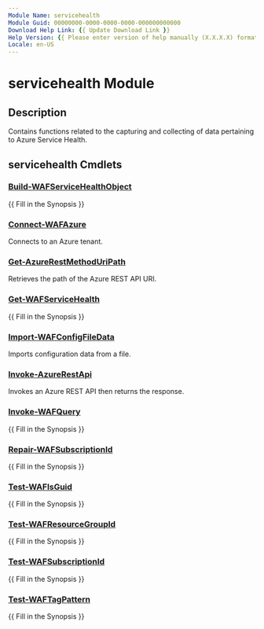 ```yaml
---
Module Name: servicehealth
Module Guid: 00000000-0000-0000-0000-000000000000
Download Help Link: {{ Update Download Link }}
Help Version: {{ Please enter version of help manually (X.X.X.X) format }}
Locale: en-US
---
```


# servicehealth Module
## Description
Contains functions related to the capturing and collecting of data pertaining to Azure Service Health.

## servicehealth Cmdlets
### [Build-WAFServiceHealthObject](Build-WAFServiceHealthObject.md)
{{ Fill in the Synopsis }}

### [Connect-WAFAzure](Connect-WAFAzure.md)
Connects to an Azure tenant.

### [Get-AzureRestMethodUriPath](Get-AzureRestMethodUriPath.md)
Retrieves the path of the Azure REST API URI.

### [Get-WAFServiceHealth](Get-WAFServiceHealth.md)
{{ Fill in the Synopsis }}

### [Import-WAFConfigFileData](Import-WAFConfigFileData.md)
Imports configuration data from a file.

### [Invoke-AzureRestApi](Invoke-AzureRestApi.md)
Invokes an Azure REST API then returns the response.

### [Invoke-WAFQuery](Invoke-WAFQuery.md)
{{ Fill in the Synopsis }}

### [Repair-WAFSubscriptionId](Repair-WAFSubscriptionId.md)
{{ Fill in the Synopsis }}

### [Test-WAFIsGuid](Test-WAFIsGuid.md)
{{ Fill in the Synopsis }}

### [Test-WAFResourceGroupId](Test-WAFResourceGroupId.md)
{{ Fill in the Synopsis }}

### [Test-WAFSubscriptionId](Test-WAFSubscriptionId.md)
{{ Fill in the Synopsis }}

### [Test-WAFTagPattern](Test-WAFTagPattern.md)
{{ Fill in the Synopsis }}

